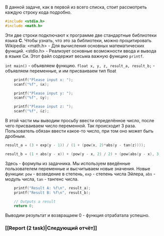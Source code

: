 В данной задаче, как в первой из всего списка, стоит рассмотреть каждую строку кода подробно.

```C
#include <stdio.h>
#include <math.h>
```

Эти две строки подключают к программе две стандартные библиотеки языка **С**. Чтобы узнать, что это за библиотеки, можно процитировать Wikipedia: 
<math.h> - Для вычисления основных математических функций.
<stdio.h> - Реализует основные возможности ввода и вывода в языке Си. Этот файл содержит весьма важную функцию `printf`.


`int main()` - объявляем функцию.
`float x, y, z, result_a, result_b;` - объявляем переменные, и им присваиваем тип float

```C
    printf("Please input x: ");
    scanf("%f", &x);

    printf("Please input y: ");
    scanf("%f", &y);

    printf("Please input z: ");
    scanf("%f", &z);
```

В этой части мы выводим просьбу ввести определённое число, после чего присваиваем число переменной. Так происходит 3 раза. Пользователь обязан ввести какое-то число, при том оно может быть дробным.


```C
result_a = (3 + exp(y - 1)) / (1 + (pow(x, 2)*abs(y - tan(z))));

result_b = (1 + abs(y - x)) + (pow(y - x, 2) / 2) + (pow(abs(y - x), 3) / 3);
```

Здесь - формулы из задачника. Мы используем введённые пользователем переменные и высчитываем новые значения. 
Новые функции: `pow` - возведение в степень, `exp` - степень числа Эйлера, `abs` - модуль числа, `tan` - тангенс числа.


```C
    printf("Result A: %f\n", result_a);
    printf("Result B: %f\n", result_b);

    // Outputs a result
    return 0;
```

Выводим результат и возвращаем 0 - функция отрабатала успешно.

### [[Report (2 task)|Следующий отчёт]]